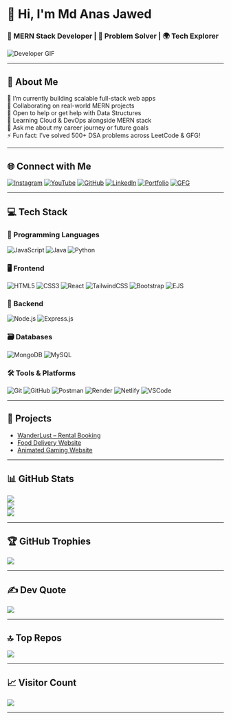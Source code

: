 # 👋 Hi, I'm Md Anas Jawed

### 🚀 MERN Stack Developer | 🔧 Problem Solver | 🌍 Tech Explorer

![Developer GIF](https://media.giphy.com/media/qgQUggAC3Pfv687qPC/giphy.gif)

---

## 💫 About Me

🔭 I’m currently building scalable full-stack web apps  
👯 Collaborating on real-world MERN projects  
🤝 Open to help or get help with Data Structures  
🌱 Learning Cloud & DevOps alongside MERN stack  
💬 Ask me about my career journey or future goals  
⚡ Fun fact: I’ve solved 500+ DSA problems across LeetCode & GFG!

---

## 🌐 Connect with Me

[![Instagram](https://img.shields.io/badge/Instagram-%23E4405F.svg?logo=Instagram&logoColor=white)](https://instagram.com/_a_4_anas)
[![YouTube](https://img.shields.io/badge/YouTube-%23FF0000.svg?logo=YouTube&logoColor=white)](https://youtube.com/@anaxgaming4772)
[![GitHub](https://img.shields.io/badge/GitHub-%23121011.svg?logo=github&logoColor=white)](https://github.com/modanas)
[![LinkedIn](https://img.shields.io/badge/LinkedIn-0077B5.svg?logo=linkedin&logoColor=white)](https://linkedin.com/in/md-anas-jawed-17623b183)
[![Portfolio](https://img.shields.io/badge/Portfolio-%23000000.svg?logo=vercel&logoColor=white)](https://portfolioobyanas.netlify.app/)
[![GFG](https://img.shields.io/badge/GFG-%2300FF00.svg?logo=geeksforgeeks&logoColor=white)](https://www.geeksforgeeks.org/user/md_anas_jawed/)

---

## 💻 Tech Stack

### 🧾 Programming Languages  
![JavaScript](https://img.shields.io/badge/JavaScript-F7DF1E?style=for-the-badge&logo=javascript&logoColor=black)
![Java](https://img.shields.io/badge/Java-ED8B00?style=for-the-badge&logo=openjdk&logoColor=white)
![Python](https://img.shields.io/badge/Python-3776AB?style=for-the-badge&logo=python&logoColor=white)

### 🖥️ Frontend  
![HTML5](https://img.shields.io/badge/HTML5-E34F26?style=for-the-badge&logo=html5&logoColor=white)
![CSS3](https://img.shields.io/badge/CSS3-1572B6?style=for-the-badge&logo=css3&logoColor=white)
![React](https://img.shields.io/badge/React-20232A?style=for-the-badge&logo=react&logoColor=61DAFB)
![TailwindCSS](https://img.shields.io/badge/TailwindCSS-38B2AC?style=for-the-badge&logo=tailwind-css&logoColor=white)
![Bootstrap](https://img.shields.io/badge/Bootstrap-563D7C?style=for-the-badge&logo=bootstrap&logoColor=white)
![EJS](https://img.shields.io/badge/EJS-B4CA65?style=for-the-badge&logo=ejs&logoColor=black)

### 🧠 Backend  
![Node.js](https://img.shields.io/badge/Node.js-339933?style=for-the-badge&logo=node.js&logoColor=white)
![Express.js](https://img.shields.io/badge/Express.js-404D59?style=for-the-badge&logo=express&logoColor=white)

### 🗃️ Databases  
![MongoDB](https://img.shields.io/badge/MongoDB-4EA94B?style=for-the-badge&logo=mongodb&logoColor=white)
![MySQL](https://img.shields.io/badge/MySQL-00758F?style=for-the-badge&logo=mysql&logoColor=white)

### 🛠️ Tools & Platforms  
![Git](https://img.shields.io/badge/Git-F05033?style=for-the-badge&logo=git&logoColor=white)
![GitHub](https://img.shields.io/badge/GitHub-121011?style=for-the-badge&logo=github&logoColor=white)
![Postman](https://img.shields.io/badge/Postman-FF6C37?style=for-the-badge&logo=postman&logoColor=white)
![Render](https://img.shields.io/badge/Render-46E3B7?style=for-the-badge&logo=render&logoColor=white)
![Netlify](https://img.shields.io/badge/Netlify-00C7B7?style=for-the-badge&logo=netlify&logoColor=white)
![VSCode](https://img.shields.io/badge/VSCode-007ACC?style=for-the-badge&logo=visual-studio-code&logoColor=white)

---

## 🧠 Projects

- [WanderLust – Rental Booking](https://github.com/modanas/Wanderlust)  
- [Food Delivery Website](https://github.com/modanas/Food-Delivery-FullStack)  
- [Animated Gaming Website](https://awwwardds.netlify.app/)

---

## 📊 GitHub Stats

![](https://github-readme-stats.vercel.app/api?username=modanas&theme=radical&hide_border=false&include_all_commits=true&count_private=true)  
![](https://github-readme-streak-stats.herokuapp.com/?user=modanas&theme=radical&hide_border=false)  
![](https://github-readme-stats.vercel.app/api/top-langs/?username=modanas&theme=radical&hide_border=false&layout=compact)

---

## 🏆 GitHub Trophies

![](https://github-profile-trophy.vercel.app/?username=modanas&theme=radical&no-frame=false&no-bg=false&margin-w=4)

---

## ✍️ Dev Quote

![](https://quotes-github-readme.vercel.app/api?type=horizontal&theme=radical)

---

## 🔝 Top Repos

![](https://github-contributor-stats.vercel.app/api?username=modanas&limit=5&theme=dark&combine_all_yearly_contributions=true)

---

## 📈 Visitor Count

[![](https://visitcount.itsvg.in/api?id=modanas&icon=5&color=13)](https://visitcount.itsvg.in)

---
